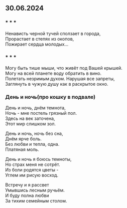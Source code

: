 ## 30.06.2024

### * * *

Ненависть черной тучей сползает в города,  
Прорастает в степях из окопов,  
Пожирает сердца молодых...

### * * *

Могу быть тише мыши, что живёт под Вашей крышей.  
Могу на всей планете воду обратить в вино.  
Полетать незримым духом. Нарушая все запреты,  
Заглянуть в чужую душу как в раскрытое окно.  

### День и ночь(про кошку в подвале)

День и ночь, днём темнота,  
Ночь - мне постель грязный пол.  
Здесь на век заточена,  
Этот мир слишком зол.  
  
День и ночь, ночь без сна,  
Днём ярче боль.  
Без любви и тепла, одна.  
Платяная моль.  

День и ночь я боюсь темноты,  
Но страх меня не сотрёт.  
Из боли родятся цветы -   
Углем им рисую восход.

Встречу и я рассвет  
Умывшись лесным ручьём.  
И буду полна любви  
За тихим семейным столом.  
